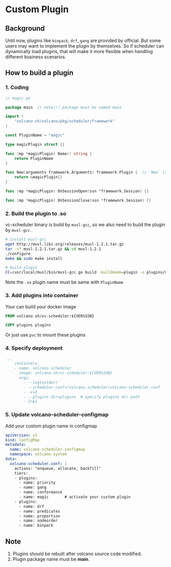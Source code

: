 # Custom Plugin

## Background

Until now, plugins like `binpack`, `drf`, `gang` are provided by official.
But some users may want to implement the plugin by themselves. So if scheduler can dynamically load plugins, that will make it more flexible when handling different business scenarios.

## How to build a plugin

### 1. Coding

```go
// magic.go

package main  // note!!! package must be named main

import (
    "volcano.sh/volcano/pkg/scheduler/framework"
)

const PluginName = "magic"

type magicPlugin struct {}

func (mp *magicPlugin) Name() string {
    return PluginName
}

func New(arguments framework.Arguments) framework.Plugin {  // `New` is PluginBuilder
    return &magicPlugin{}
}

func (mp *magicPlugin) OnSessionOpen(ssn *framework.Session) {}

func (mp *magicPlugin) OnSessionClose(ssn *framework.Session) {}
```

### 2. Build the plugin to .so

vc-scheduler binary is build by `musl-gcc`, so we also need to build the plugin by `musl-gcc`.

```bash
# install musl-gcc
wget http://musl.libc.org/releases/musl-1.2.1.tar.gz
tar -xf musl-1.2.1.tar.gz && cd musl-1.2.1
./configure
make && sudo make install

# build plugin
CC=/usr/local/musl/bin/musl-gcc go build -buildmode=plugin -o plugins/magic.so magic.go
```

Note the `.so` plugin name must be same with `PluginName`

### 3. Add plugins into container

Your can build your docker image

```dockerfile
FROM volcano.sh/vc-scheduler:${VERSION}

COPY plugins plugins
```

Or just use `pvc` to mount these plugins

### 4. Specify deployment
```yaml
...
    containers:
    - name: volcano-scheduler
      image: volcano.sh/vc-scheduler:${VERSION}
      args:
        - --logtostderr
        - --scheduler-conf=/volcano.scheduler/volcano-scheduler.conf
        - -v=3
        - --plugins-dir=plugins  # specify plugins dir path
        - 2>&1
```

### 5. Update volcano-scheduler-configmap

Add your custom plugin name in configmap

```yaml
apiVersion: v1
kind: ConfigMap
metadata:
  name: volcano-scheduler-configmap
  namespace: volcano-system
data:
  volcano-scheduler.conf: |
    actions: "enqueue, allocate, backfill"
    tiers:
    - plugins:
      - name: priority
      - name: gang
      - name: conformance
      - name: magic       # activate your custom plugin
    - plugins:
      - name: drf
      - name: predicates
      - name: proportion
      - name: nodeorder
      - name: binpack
```

## Note

1. Plugins should be rebuilt after volcano source code modified.
2. Plugin package name must be **main**.
